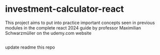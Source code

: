 # investment-calculator-react
This project aims to put into practice important concepts seen in previous modules in the complete react 2024 guide by professor Maximilian Schwarzmüller on the udemy.com website
##

update readme this repo